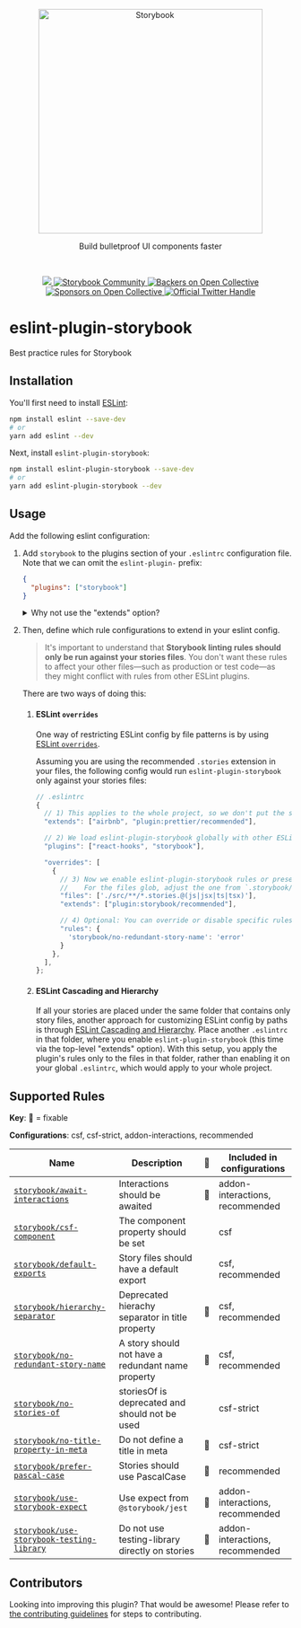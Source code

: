 <p align="center">
  <a href="https://storybook.js.org/">
    <img src="https://user-images.githubusercontent.com/321738/63501763-88dbf600-c4cc-11e9-96cd-94adadc2fd72.png" alt="Storybook" width="400" />
  </a>
</p>

<p align="center">Build bulletproof UI components faster</p>

<br/>

<p align="center">
  <a href="https://discord.gg/storybook">
    <img src="https://img.shields.io/badge/discord-join-7289DA.svg?logo=discord&longCache=true&style=flat" />
  </a>
  <a href="https://storybook.js.org/community/">
    <img src="https://img.shields.io/badge/community-join-4BC424.svg" alt="Storybook Community" />
  </a>
  <a href="#backers">
    <img src="https://opencollective.com/storybook/backers/badge.svg" alt="Backers on Open Collective" />
  </a>
  <a href="#sponsors">
    <img src="https://opencollective.com/storybook/sponsors/badge.svg" alt="Sponsors on Open Collective" />
  </a>
  <a href="https://twitter.com/intent/follow?screen_name=storybookjs">
    <img src="https://badgen.net/twitter/follow/storybookjs?icon=twitter&label=%40storybookjs" alt="Official Twitter Handle" />
  </a>
</p>

# eslint-plugin-storybook

Best practice rules for Storybook

## Installation

You'll first need to install [ESLint](https://eslint.org/):

```sh
npm install eslint --save-dev
# or
yarn add eslint --dev
```

Next, install `eslint-plugin-storybook`:

```sh
npm install eslint-plugin-storybook --save-dev
# or
yarn add eslint-plugin-storybook --dev
```

## Usage

Add the following eslint configuration:

1. Add `storybook` to the plugins section of your `.eslintrc` configuration file. Note that we can omit the `eslint-plugin-` prefix:

   ```json
   {
     "plugins": ["storybook"]
   }
   ```

   <details>
     <summary>Why not use the "extends" option?</summary>
     The "extends" option applies to <em>all</em> files you're linting against. The rules in this plugin are intended only for Storybook story files and would conflict with your other non-story files.
   </details>

2. Then, define which rule configurations to extend in your eslint config.

   > It's important to understand that **Storybook linting rules should only be run against your stories files**. You don't want these rules to affect your other files—such as production or test code—as they might conflict with rules from other ESLint plugins.

   There are two ways of doing this:

   1. #### ESLint `overrides`

      One way of restricting ESLint config by file patterns is by using [ESLint `overrides`](https://eslint.org/docs/user-guide/configuring/configuration-files#configuration-based-on-glob-patterns).

      Assuming you are using the recommended `.stories` extension in your files, the following config would run `eslint-plugin-storybook` only against your stories files:

      ```javascript
      // .eslintrc
      {
        // 1) This applies to the whole project, so we don't put the storybook configuration here.
        "extends": ["airbnb", "plugin:prettier/recommended"],

        // 2) We load eslint-plugin-storybook globally with other ESLint plugins.
        "plugins": ["react-hooks", "storybook"],

        "overrides": [
          {
            // 3) Now we enable eslint-plugin-storybook rules or preset only for matching files!
            //    For the files glob, adjust the one from `.storybook/main.js` to be relative to your eslint config file.
            "files": ['./src/**/*.stories.@(js|jsx|ts|tsx)'],
            "extends": ["plugin:storybook/recommended"],

            // 4) Optional: You can override or disable specific rules here, if you want.
            "rules": {
              'storybook/no-redundant-story-name': 'error'
            }
          },
        ],
      };
      ```

   2. #### ESLint Cascading and Hierarchy

      If all your stories are placed under the same folder that contains only story files, another approach for customizing ESLint config by paths is through [ESLint Cascading and Hierarchy](https://eslint.org/docs/user-guide/configuring/configuration-files#cascading-and-hierarchy). Place another `.eslintrc` in that folder, where you enable `eslint-plugin-storybook` (this time via the top-level "extends" option). With this setup, you apply the plugin's rules only to the files in that folder, rather than enabling it on your global `.eslintrc`, which would apply to your whole project.

## Supported Rules

<!-- RULES-LIST:START -->

**Key**: 🔧 = fixable

**Configurations**: csf, csf-strict, addon-interactions, recommended

| Name                                                                                       | Description                                       | 🔧  | Included in configurations      |
| ------------------------------------------------------------------------------------------ | ------------------------------------------------- | --- | ------------------------------- |
| [`storybook/await-interactions`](./docs/rules/await-interactions.md)                       | Interactions should be awaited                    | 🔧  | addon-interactions, recommended |
| [`storybook/csf-component`](./docs/rules/csf-component.md)                                 | The component property should be set              |     | csf                             |
| [`storybook/default-exports`](./docs/rules/default-exports.md)                             | Story files should have a default export          |     | csf, recommended                |
| [`storybook/hierarchy-separator`](./docs/rules/hierarchy-separator.md)                     | Deprecated hierachy separator in title property   | 🔧  | csf, recommended                |
| [`storybook/no-redundant-story-name`](./docs/rules/no-redundant-story-name.md)             | A story should not have a redundant name property | 🔧  | csf, recommended                |
| [`storybook/no-stories-of`](./docs/rules/no-stories-of.md)                                 | storiesOf is deprecated and should not be used    |     | csf-strict                      |
| [`storybook/no-title-property-in-meta`](./docs/rules/no-title-property-in-meta.md)         | Do not define a title in meta                     | 🔧  | csf-strict                      |
| [`storybook/prefer-pascal-case`](./docs/rules/prefer-pascal-case.md)                       | Stories should use PascalCase                     | 🔧  | recommended                     |
| [`storybook/use-storybook-expect`](./docs/rules/use-storybook-expect.md)                   | Use expect from `@storybook/jest`                 | 🔧  | addon-interactions, recommended |
| [`storybook/use-storybook-testing-library`](./docs/rules/use-storybook-testing-library.md) | Do not use testing-library directly on stories    | 🔧  | addon-interactions, recommended |

<!-- RULES-LIST:END -->

## Contributors

Looking into improving this plugin? That would be awesome!
Please refer to [the contributing guidelines](./CONTRIBUTING.md) for steps to contributing.
